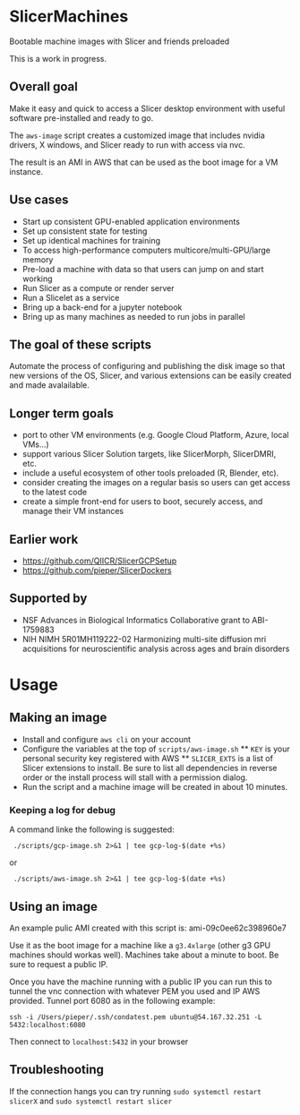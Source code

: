 # SlicerMachines
Bootable machine images with Slicer and friends preloaded

This is a work in progress.


## Overall goal
Make it easy and quick to access a Slicer desktop environment
with useful software pre-installed and ready to go.

The `aws-image` script creates a customized image that includes
nvidia drivers, X windows, and Slicer ready to run with access
via nvc.

The result is an AMI in AWS that can be used as the boot image
for a VM instance.

## Use cases
* Start up consistent GPU-enabled application environments
* Set up consistent state for testing
* Set up identical machines for training
* To access high-performance computers multicore/multi-GPU/large memory
* Pre-load a machine with data so that users can jump on and start working
* Run Slicer as a compute or render server
* Run a Slicelet as a service
* Bring up a back-end for a jupyter notebook
* Bring up as many machines as needed to run jobs in parallel

## The goal of these scripts
Automate the process of configuring and publishing the disk image
so that new versions of the OS, Slicer, and various extensions
can be easily created and made avalailable.

## Longer term goals
* port to other VM environments (e.g. Google Cloud Platform, Azure, local VMs...)
* support various Slicer Solution targets, like SlicerMorph, SlicerDMRI, etc.
* include a useful ecosystem of other tools preloaded (R, Blender, etc).
* consider creating the images on a regular basis so users can get access to the latest code
* create a simple front-end for users to boot, securely access, and manage their VM instances

## Earlier work
* https://github.com/QIICR/SlicerGCPSetup
* https://github.com/pieper/SlicerDockers

## Supported by
* NSF Advances in Biological Informatics Collaborative grant to ABI-1759883
* NIH NIMH 5R01MH119222-02 Harmonizing multi-site diffusion mri acquisitions for neuroscientific analysis across ages and brain disorders

# Usage

## Making an image
* Install and configure `aws cli` on your account
* Configure the variables at the top of `scripts/aws-image.sh`
** `KEY` is your personal security key registered with AWS
** `SLICER_EXTS` is a list of Slicer extensions to install.  Be sure to list all dependencies in reverse order or the install process will stall with a permission dialog.
* Run the script and a machine image will be created in about 10 minutes.

### Keeping a log for debug
A command linke the following is suggested:
```
 ./scripts/gcp-image.sh 2>&1 | tee gcp-log-$(date +%s)
```
or
```
 ./scripts/aws-image.sh 2>&1 | tee gcp-log-$(date +%s)
```

## Using an image

An example pulic AMI created with this script is: ami-09c0ee62c398960e7

Use it as the boot image for a machine like a `g3.4xlarge` (other g3 GPU machines should workas well).  Machines take about a minute to boot.  Be sure to request a public IP.

Once you have the machine running with a public IP you can run this to tunnel the vnc connection with whatever PEM you used and IP AWS provided.  Tunnel port 6080 as in the following example:
```
ssh -i /Users/pieper/.ssh/condatest.pem ubuntu@54.167.32.251 -L 5432:localhost:6080
```

Then connect to `localhost:5432` in your browser

## Troubleshooting

If the connection hangs you can try running `sudo systemctl restart slicerX` and `sudo systemctl restart slicer`
